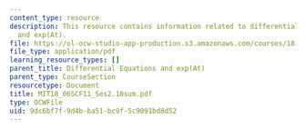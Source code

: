 ```yaml
---
content_type: resource
description: This resource contains information related to differential equations
  and exp(At).
file: https://ol-ocw-studio-app-production.s3.amazonaws.com/courses/18-06sc-linear-algebra-fall-2011/9dc6bf7f9d4bba51bc9f5c9091bd8d52_MIT18_06SCF11_Ses2.10sum.pdf
file_type: application/pdf
learning_resource_types: []
parent_title: Differential Equations and exp(At)
parent_type: CourseSection
resourcetype: Document
title: MIT18_06SCF11_Ses2.10sum.pdf
type: OCWFile
uid: 9dc6bf7f-9d4b-ba51-bc9f-5c9091bd8d52
---
```

